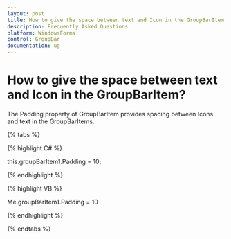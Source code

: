 ```yaml
---
layout: post
title: How to give the space between text and Icon in the GroupBarItem | WindowsForms | Syncfusion
description: Frequently Asked Questions
platform: WindowsForms
control: GroupBar
documentation: ug
---
```

# How to give the space between text and Icon in the GroupBarItem?

The Padding property of GroupBarItem provides spacing between Icons and text in the GroupBarItems.

{% tabs %}

{% highlight C# %}  

this.groupBarItem1.Padding = 10; 

{% endhighlight %}


{% highlight VB %}

Me.groupBarItem1.Padding = 10 

{% endhighlight %}

{% endtabs %}